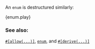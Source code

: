 An `enum` is destructured similarly:

{enum.play}

### See also:

[`#[allow(...)]`][allow], [`enum`][enum], and [`#[derive(...)]`][derive]

[enum]: /enum.html
[derive]: /trait/derive.html
[allow]: /fn/unused.html
